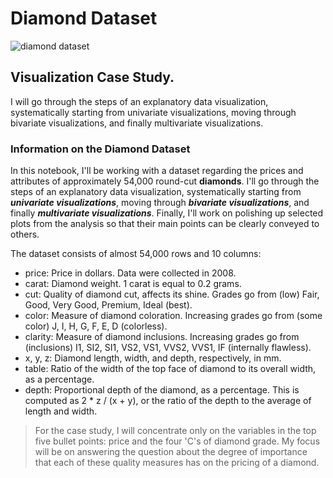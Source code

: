 # Diamond Dataset
![diamond dataset](https://media.giphy.com/media/Z06UFnGuY0H9C/giphy.gif)

## Visualization Case Study. 

I will go through the steps of an explanatory data visualization, systematically starting from univariate visualizations, moving through bivariate visualizations, and finally multivariate visualizations.

### Information on the Diamond Dataset
In this notebook, I'll be working with a dataset regarding the prices and attributes of approximately 54,000 round-cut **diamonds**. I'll go through the steps of an explanatory data visualization, systematically starting from ***univariate visualizations***, moving through ***bivariate visualizations***, and finally ***multivariate visualizations***. Finally, I'll work on polishing up selected plots from the analysis so that their main points can be clearly conveyed to others.

The dataset consists of almost 54,000 rows and 10 columns:

- price: Price in dollars. Data were collected in 2008.
- carat: Diamond weight. 1 carat is equal to 0.2 grams.
- cut: Quality of diamond cut, affects its shine. Grades go from (low) Fair, Good, Very Good, Premium, Ideal (best).
- color: Measure of diamond coloration. Increasing grades go from (some color) J, I, H, G, F, E, D (colorless).
- clarity: Measure of diamond inclusions. Increasing grades go from (inclusions) I1, SI2, SI1, VS2, VS1, VVS2, VVS1, IF (internally flawless).
- x, y, z: Diamond length, width, and depth, respectively, in mm.
- table: Ratio of the width of the top face of diamond to its overall width, as a percentage.
- depth: Proportional depth of the diamond, as a percentage. This is computed as 2 * z / (x + y), or the ratio of the depth to the average of length and width.

> For the case study, I will concentrate only on the variables in the top five bullet points: price and the four 'C's of diamond grade. My focus will be on answering the question about the degree of importance that each of these quality measures has on the pricing of a diamond. 
